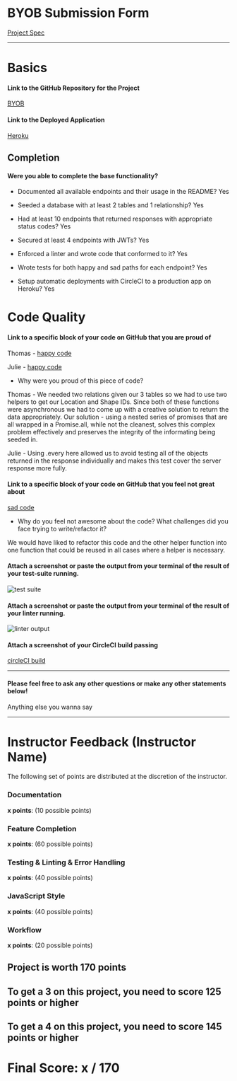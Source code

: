 # BYOB Submission Form

[Project Spec](http://frontend.turing.io/projects/build-your-own-backend.html)

------

# Basics

#### Link to the GitHub Repository for the Project
[BYOB](https://github.com/t-laird/ufo-tracker)

#### Link to the Deployed Application
[Heroku](https://ufo-tracker-thawk.herokuapp.com/)


## Completion

#### Were you able to complete the base functionality?

* Documented all available endpoints and their usage in the README?
Yes

* Seeded a database with at least 2 tables and 1 relationship?
Yes

* Had at least 10 endpoints that returned responses with appropriate status codes?
Yes

* Secured at least 4 endpoints with JWTs?
Yes

* Enforced a linter and wrote code that conformed to it?
Yes

* Wrote tests for both happy and sad paths for each endpoint?
Yes

* Setup automatic deployments with CircleCI to a production app on Heroku?
Yes

# Code Quality

#### Link to a specific block of your code on GitHub that you are proud of
Thomas - [happy code](https://github.com/t-laird/ufo-tracker/blob/f6fd0ae41ff1ba734a11c1295c379587449ba30a/db/seeds/dev/ufo-data.js#L16-L49)

Julie - [happy code](https://github.com/t-laird/ufo-tracker/blob/f6fd0ae41ff1ba734a11c1295c379587449ba30a/test/routes.spec.js#L114-L133)


* Why were you proud of this piece of code?

Thomas - We needed two relations given our 3 tables so we had to use two helpers to get our Location and Shape IDs. Since both of these functions were asynchronous we had to come up with a creative solution to return the data appropriately. Our solution - using a nested series of promises that are all wrapped in a Promise.all, while not the cleanest, solves this complex problem effectively and preserves the integrity of the informating being seeded in.

Julie - Using .every here allowed us to avoid testing all of the objects returned in the response individually and makes this test cover the server response more fully.

#### Link to a specific block of your code on GitHub that you feel not great about
[sad code](https://github.com/t-laird/ufo-tracker/blob/dd6d8343c2eae3fa0425009daa2b8f53b11e1885/server.js#L97-L105)

* Why do you feel not awesome about the code? What challenges did you face trying to write/refactor it?

We would have liked to refactor this code and the other helper function into one function that could be reused in all cases where a helper is necessary.

#### Attach a screenshot or paste the output from your terminal of the result of your test-suite running.

![test suite](https://github.com/t-laird/ufo-tracker/blob/master/byob-tests.png?raw=true)

#### Attach a screenshot or paste the output from your terminal of the result of your linter running.

![linter output](https://github.com/t-laird/ufo-tracker/blob/master/byob-eslint.png?raw=true)

#### Attach a screenshot of your CircleCI build passing

[circleCI build](https://circleci.com/gh/t-laird/ufo-tracker/17)

-----

#### Please feel free to ask any other questions or make any other statements below!

Anything else you wanna say

-----


# Instructor Feedback (Instructor Name)

The following set of points are distributed at the discretion of the instructor.

### Documentation

**x points**: (10 possible points)

### Feature Completion

**x points**: (60 possible points)

### Testing & Linting & Error Handling

**x points**: (40 possible points)

### JavaScript Style

**x points**: (40 possible points)

### Workflow

**x points**: (20 possible points)

## Project is worth 170 points

## To get a 3 on this project, you need to score 125 points or higher
## To get a 4 on this project, you need to score 145 points or higher

# Final Score: x / 170
